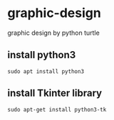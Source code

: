 # graphic-design
graphic design by python turtle

## install python3
```
sudo apt install python3
```
## install Tkinter library 
```
sudo apt-get install python3-tk
```

